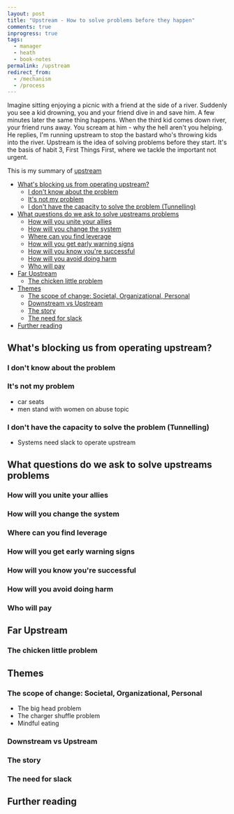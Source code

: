 ```yaml
---
layout: post
title: "Upstream - How to solve problems before they happen"
comments: true
inprogress: true
tags:
  - manager
  - heath
  - book-notes
permalink: /upstream
redirect_from:
  - /mechanism
  - /process
---
```


Imagine sitting enjoying a picnic with a friend at the side of a river. Suddenly you see a kid drowning, you and your friend dive in and save him. A few minutes later the same thing happens. When the third kid comes down river, your friend runs away. You scream at him - why the hell aren't you helping. He replies, I'm running upstream to stop the bastard who's throwing kids into the river. Upstream is the idea of solving problems before they start. It's the basis of habit 3, First Things First, where we tackle the important not urgent.

This is my summary of [upstream](https://www.amazon.com/Upstream-Quest-Problems-Before-Happen/dp/1982134720)

<!-- prettier-ignore-start -->
<!-- vim-markdown-toc-start -->

- [What's blocking us from operating upstream?](#whats-blocking-us-from-operating-upstream)
    - [I don't know about the problem](#i-dont-know-about-the-problem)
    - [It's not my problem](#its-not-my-problem)
    - [I don't have the capacity to solve the problem (Tunnelling)](#i-dont-have-the-capacity-to-solve-the-problem-tunnelling)
- [What questions do we ask to solve upstreams problems](#what-questions-do-we-ask-to-solve-upstreams-problems)
    - [How will you unite your allies](#how-will-you-unite-your-allies)
    - [How will you change the system](#how-will-you-change-the-system)
    - [Where can you find leverage](#where-can-you-find-leverage)
    - [How will you get early warning signs](#how-will-you-get-early-warning-signs)
    - [How will you know you're successful](#how-will-you-know-youre-successful)
    - [How will you avoid doing harm](#how-will-you-avoid-doing-harm)
    - [Who will pay](#who-will-pay)
- [Far Upstream](#far-upstream)
    - [The chicken little problem](#the-chicken-little-problem)
- [Themes](#themes)
    - [The scope of change: Societal, Organizational, Personal](#the-scope-of-change-societal-organizational-personal)
    - [Downstream vs Upstream](#downstream-vs-upstream)
    - [The story](#the-story)
    - [The need for slack](#the-need-for-slack)
- [Further reading](#further-reading)

<!-- vim-markdown-toc-end -->
<!-- prettier-ignore-end -->

## What's blocking us from operating upstream?

### I don't know about the problem

### It's not my problem

- car seats
- men stand with women on abuse topic

### I don't have the capacity to solve the problem (Tunnelling)

- Systems need slack to operate upstream

## What questions do we ask to solve upstreams problems

### How will you unite your allies

### How will you change the system

### Where can you find leverage

### How will you get early warning signs

### How will you know you're successful

### How will you avoid doing harm

### Who will pay

## Far Upstream

### The chicken little problem

## Themes

### The scope of change: Societal, Organizational, Personal

- The big head problem
- The charger shuffle problem
- Mindful eating

### Downstream vs Upstream

### The story

### The need for slack

## Further reading
